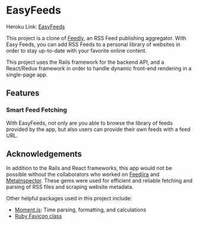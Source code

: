 # EasyFeeds

Heroku Link: [EasyFeeds](easy-feeds.herokuapp.com)

This project is a clone of [Feedly](http://feedly.com), an RSS Feed publishing aggregator. With Easy Feeds, you can add RSS Feeds to a personal library of websites in order to stay up-to-date with your favorite online content.

This project uses the Rails framework for the backend API, and a React/Redux framework in order to handle dynamic front-end rendering in a single-page app.

## Features

### Smart Feed Fetching

With EasyFeeds, not only are you able to browse the library of feeds provided by the app, but also users can provide their own feeds with a feed URL.

## Acknowledgements

In addition to the Rails and React frameworks, this app would not be possible without the collaborators who worked on [Feedjira](https://github.com/feedjira/feedjira) and [MetaInspector](https://github.com/jaimeiniesta/metainspector). These gems were used for efficient and reliable fetching and parsing of RSS files and scraping website metadata.

Other helpful packages used in this project include:
* [Moment.js](https://github.com/moment/moment): Time parsing, formatting, and calculations
* [Ruby Favicon class](https://www.webmaster-source.com/2013/09/25/finding-a-websites-favicon-with-ruby/)

